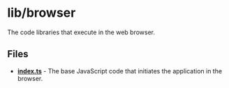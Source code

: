 # lib/browser
The code libraries that execute in the web browser.

## Files
<!-- Do not edit below this line.  Contents dynamically populated. -->

* **[index.ts](index.ts)** - The base JavaScript code that initiates the application in the browser.